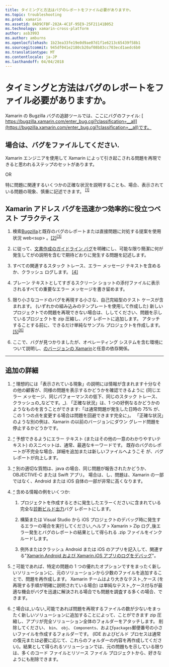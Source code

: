 ```yaml
---
title: タイミングと方法はバグのレポートをファイル必要がありますか。
ms.topic: troubleshooting
ms.prod: xamarin
ms.assetid: 8AD9CFBF-282A-4C1F-95E9-25F21141B052
ms.technology: xamarin-cross-platform
author: asb3993
ms.author: amburns
ms.openlocfilehash: 1b23ea33fe19e0d9ae07d1f1e6213c65439f58b1
ms.sourcegitcommit: 945df041e2180cb20af08b83cc703ecd1aedc6b0
ms.translationtype: MT
ms.contentlocale: ja-JP
ms.lasthandoff: 04/04/2018
---
```

# <a name="when-and-how-should-i-file-a-bug-report"></a>タイミングと方法はバグのレポートをファイル必要がありますか。


Xamarin の Bugzilla バグの追跡ツールでは、ここにバグのファイル: [ https://bugzilla.xamarin.com/enter_bug.cgi?classification=__all](https://bugzilla.xamarin.com/enter_bug.cgi?classification=__all)です。

## <a name="file-a-bug-if"></a>場合は、バグをファイルしてください.


Xamarin エンジニアを使用して Xamarin によって引き起こされる問題を再現できると思われるステップのセットがあります。

OR

特に問題に関連するいくつかの正確な状況を説明することも、場合、表示されている問題の現象、慎重に記述できます。<sup> [[1]](#note-1)</sup>


## <a name="best-practices-to-help-xamarin-address-bugs-quickly-and-efficiently"></a>Xamarin アドレス バグを迅速かつ効率的に役立つベスト プラクティス


1. <a name="ref-1" />検索[Bugzilla](https://bugzilla.xamarin.com/query.cgi?format=specific&amp;bug_status=__all__)と既存のバグのレポートまたは直接問題に対処する提案を使用状況 web<sup> 。[[2]](#note-2)</sup><sup>[[3]](#note-3)</sup>

1. <a name="ref-2" />に従って、[文書作成のガイドライン バグ](https://bugzilla.xamarin.com/page.cgi?id=bug-writing.html)を明確にし、可能な限り簡潔に何が発生してがの説明を含むで期待どおりに発生する問題を記述します。

1. <a name="ref-3" />すべての関連するスタック トレース、エラー メッセージ テキストを含めるか、クラッシュ ログします。 <sup>[[4]](#note-4)</sup>

1. <a name="ref-4" />プレーン テキストとしてすぎるスクリーン ショットの添付ファイルに表示されるすべての重要なエラー メッセージを書き留めます。

1. <a name="ref-5" />限り小さなコードのバグを再現する小さな、自己完結型のテスト ケースが含まれます。  (いずれかの組み込みのテンプレートを使用して作成した) 新しいプロジェクトでの問題を再現できない場合は、ししてください、問題を示しているプロジェクトを zip 圧縮し、バグ レポートに追加します。  アタッチすることする前に、できるだけ単純なサンプル プロジェクトを作成します。<sup> [[5]](#note-5)</sup><sup>[[6]](#note-6)</sup>

1. <a name="ref-6" />ここで、バグが見つかりましたが、オペレーティング システムを含む環境について説明し、[のバージョンの Xamarin](~/cross-platform/troubleshooting/questions/version-logs.md)と任意の依存関係。

---

## <a name="additional-details"></a>追加の詳細

1. <a name="note-1" />[*^*](#ref-1) 理想的には「表示されている現象」の説明には情報が含まれます十分なその他の顧客が、同様の問題を表示するかどうかを確認できるように (同じエラー メッセージ、同じパフォーマンスの低下、同じのスタック トレース、クラッシュの_などです。_). 「正確な状況」は、1 つの好例なるかどうかのようなものを言うことができます:「は通常問題が発生した日時の 75% が、この 1 つの点を変更する場合は問題を回避できます完全に」。 「正確な状況」のような別の例は、Xamarin の以前のバージョンにダウン グレード問題を停止するかどうかです。

1. <a name="note-2" />[*^*](#ref-2) 予想できるようにエラー テキスト (またはその他の一意のわかりやすいテキスト) のスニペットは、通常、最適なキーワードです。 既存のバグのレポートが不完全な場合、詳細を追加または新しいファイルへようこそ が、バグ レポートが向上します。

1. <a name="note-3" />[*^*](#ref-3) 別の適切な質問は、java の場合、同じ問題が報告されたかどうか、OBJECTIVE-C または Swift アプリ。 場合は、し、問題は、Xamarin の一部ではなく、Android または iOS 自体の一部が非常に高くなります。

1. <a name="note-4" />[*^*](#ref-4) 含める情報の例をいくつか:

    1. プロジェクトを作成するときに発生したエラーくださいに含まれている完全な[診断ビルド出力](~/android/troubleshooting/troubleshooting.md#Diagnostic_MSBuild_Output)バグ レポートにします。
    
    1. 構築または Visual Studio から iOS プロジェクトのデバッグ時に発生するエラーの場合を実行してください_ヘルプ > Xamarin > Zip ログ_後エラー発生とバグのレポートの結果として得られる .zip ファイルをインクルードします。
    
    1. 例外またはクラッシュ Android または iOS のアプリを記入して、関連する"[Xamarin.Android および Xamarin.iOS アプリのログをデバッグ](~/cross-platform/troubleshooting/questions/version-logs.md#debug-logs-for-xamarin-apps)"。

1. <a name="note-5" />[*^*](#ref-5) 可能であれば、特定の問題の 1 つの優れたオプションですをまったく新しいソリューションに、元のソリューションから少数のファイルを追加することで、問題を再作成します。 Xamarin チームはより大きなテスト_ケース (を再現する手順が明確に説明されている場合) は単純なテスト_ケース付与が最適な機会がバグを迅速に解決される場合でも問題を調査する多くの場合、できます。


1. <a name="note-6" />[*^*](#ref-6) 場合は_いない_可能であれば問題を再現するファイルの数が少ないをまったく新しいソリューションに追加することによって、ことができます zip 圧縮し、アプリが完全ソリューション全体のフォルダーをアタッチします。 削除してください、 `bin`、 `obj`、 `Components`、および`packages`郵便番号の小さいファイルを作成するフォルダーです。 (IDE およびビルド プロセスは通常の復元または必要に応じて、これらのフォルダーの内容を再作成してください)。結果として得られるソリューションでは、元の問題もを示している限りは、多くのコード ファイルとリソース ファイル プロジェクトから、好きなようにも削除できます。

